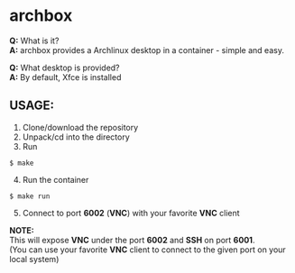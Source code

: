 # archbox

**Q:** What is it?  
**A:** archbox provides a Archlinux desktop in a container - simple and easy.  

**Q:** What desktop is provided?   
**A:** By default, Xfce is installed

## USAGE:
1. Clone/download the repository
2. Unpack/cd into the directory
3. Run
```
$ make
```
4. Run the container
```
$ make run
```
5. Connect to port **6002** (**VNC**) with your favorite **VNC** client

**NOTE:**  
This will expose **VNC** under the port **6002** and **SSH** on port **6001**.  
(You can use your favorite **VNC** client to connect to the given port on your local system)
